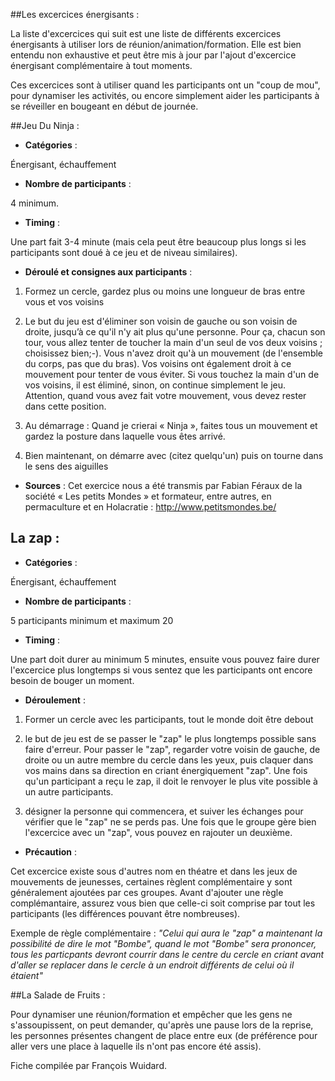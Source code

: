 ##Les excercices énergisants : 

La liste d'excercices qui suit est une liste de différents excercices énergisants à utiliser lors de réunion/animation/formation. Elle est bien entendu non exhaustive et peut être mis à jour par l'ajout d'excercice énergisant complémentaire à tout moments. 

Ces excercices sont à utiliser quand les participants ont un "coup de mou", pour dynamiser les activités, ou encore simplement aider les participants à se réveiller en bougeant en début de journée. 

##Jeu Du Ninja :

* **Catégories** :

Énergisant, échauffement

* **Nombre de participants** :

4 minimum.

* **Timing** :

Une part fait 3-4 minute (mais cela peut être beaucoup plus longs si les participants sont doué à ce jeu et de niveau similaires).

* **Déroulé et consignes aux participants** :

1.	Formez un cercle, gardez plus ou moins une longueur de bras entre vous et vos voisins

2.	Le but du jeu est d'éliminer son voisin de gauche ou son voisin de droite, jusqu’à ce qu'il n'y ait plus qu'une personne. Pour ça, chacun son tour, vous allez tenter de toucher la main d'un seul de vos deux voisins ; choisissez bien;-). Vous n'avez droit qu'à un mouvement (de l'ensemble du corps, pas que du bras). Vos voisins ont également droit à ce mouvement pour tenter de vous éviter. Si vous touchez la main d'un de vos voisins, il est éliminé, sinon, on continue simplement le jeu. Attention, quand vous avez fait votre mouvement, vous devez rester dans cette position.

3.	Au démarrage : Quand je crierai « Ninja », faites tous un mouvement et gardez la posture dans laquelle vous êtes arrivé.

4.	Bien maintenant, on démarre avec (citez quelqu'un) puis on tourne dans le sens des aiguilles 

* **Sources** :
Cet exercice nous a été transmis par Fabian Féraux de la société « Les petits Mondes » et formateur, entre autres, en permaculture et en Holacratie : http://www.petitsmondes.be/


## La zap : 

* **Catégories** :

Énergisant, échauffement 

* **Nombre de participants** :

5 participants minimum et maximum 20

* **Timing** :

Une part doit durer au minimum 5 minutes, ensuite vous pouvez faire durer l'excercice plus longtemps si vous sentez que les participants ont encore besoin de bouger un moment. 

* **Déroulement** : 

1) Former un cercle avec les participants, tout le monde doit être debout

2) le but de jeu est de se passer le "zap" le plus longtemps possible sans faire d'erreur. Pour passer le "zap", regarder votre voisin de gauche, de droite ou un autre membre du cercle dans les yeux, puis claquer dans vos mains dans sa direction en criant énergiquement "zap". 
Une fois qu'un participant a reçu le zap, il doit le renvoyer le plus vite possible à un autre participants. 

3) désigner la personne qui commencera, et suiver les échanges pour vérifier que le "zap" ne se perds pas. Une fois que le groupe gère bien l'excercice avec un "zap", vous pouvez en rajouter un deuxième. 

* **Précaution** : 

Cet excercice existe sous d'autres nom en théatre et dans les jeux de mouvements de jeunesses, certaines règlent complémentaire y sont généralement ajoutées par ces groupes. Avant d'ajouter une règle complémantaire, assurez vous bien que celle-ci soit comprise par tout les participants (les différences pouvant être nombreuses). 

Exemple de règle complémentaire : *"Celui qui aura le "zap" a maintenant la possibilité de dire le mot "Bombe", quand le mot "Bombe" sera prononcer, tous les particpants devront courrir dans le centre du cercle en criant avant d'aller se replacer dans le cercle à un endroit différents de celui où il étaient"*

##La Salade de Fruits : 

Pour dynamiser une réunion/formation et empêcher que les gens ne s'assoupissent, on peut demander, qu'après une pause lors de la reprise, les personnes présentes changent de place entre eux (de préférence pour aller vers une place à laquelle ils n'ont pas encore été assis). 

Fiche compilée par François Wuidard. 




